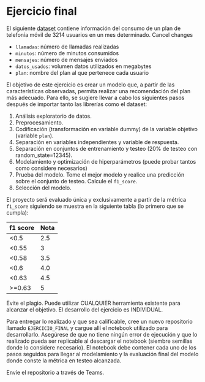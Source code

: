 # Ejercicio final

El siguiente [dataset](https://raw.githubusercontent.com/unisalledatos/machine_learning/main/comp_final.csv) contiene información del consumo de un plan de telefonía móvil de 3214 usuarios en un mes determinado. 
Cancel changes
- `llamadas`: número de llamadas realizadas
- `minutos`: número de minutos consumidos
- `mensajes`: número de mensajes enviados
- `datos_usados`: volumen datos utilizados en megabytes
- `plan`: nombre del plan al que pertenece cada usuario

El objetivo de este ejercicio es crear un modelo que, a partir de las características observadas, permita realizar una recomendación del plan más adecuado. Para ello, se sugiere llevar a cabo los siguientes pasos después de importar tanto las librerías como el dataset:

1. Análisis exploratorio de datos.
2. Preprocesamiento.
3. Codificación (transformación en variable dummy) de la variable objetivo (variable `plan`).
4. Separación en variables independientes y variable de respuesta.
5. Separación en conjuntos de entrenamiento y testeo (20% de testeo con random_state=12345).
6. Modelamiento y optimización de hiperparámetros (puede probar tantos como considere necesarios)
7. Prueba del modelo. Tome el mejor modelo y realice una predicción sobre el conjunto de testeo. Calcule el `f1_score`.
8. Selección del modelo.

El proyecto será evaluado única y exclusivamente a partir de la métrica `f1_score` siguiendo se muestra en la siguiente tabla (lo primero que se cumpla):

|f1 score | Nota|
|---|---|
|<0.5|2.5|
|<0.55|3|
|<0.58|3.5|
|<0.6|4.0|
|<0.63|4.5|
|>=0.63|5|

Evite el plagio. Puede utilizar CUALQUIER herramienta existente para alcanzar el objetivo. El desarrollo del ejercicio es INDIVIDUAL.

Para entregar lo realizado y que sea calificable, cree un nuevo repositorio llamado `EJERCICIO_FINAL` y cargue allí el notebook utilizado para desarrollarlo. Asegúrese de que no tiene ningún error de ejecución y que lo realizado pueda ser replicable al descargar el notebook (siembre semillas donde lo considere necesario). El notebook debe contener cada uno de los pasos seguidos para llegar al modelamiento y la evaluación final del modelo donde conste la métrica en testeo alcanzada.

Envíe el repositorio a través de Teams.
